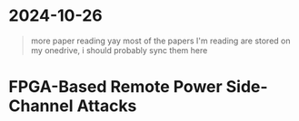 # 2024-10-26

> more paper reading yay
> most of the papers I'm reading are stored on my onedrive, i should probably sync them here


# FPGA-Based Remote Power Side-Channel Attacks